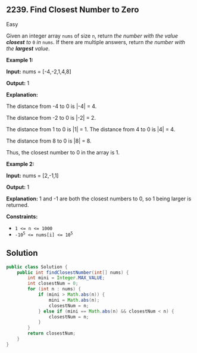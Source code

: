 ## 2239\. Find Closest Number to Zero

Easy

Given an integer array `nums` of size `n`, return _the number with the value **closest** to_ `0` _in_ `nums`. If there are multiple answers, return _the number with the **largest** value_.

**Example 1:**

**Input:** nums = [-4,-2,1,4,8]

**Output:** 1

**Explanation:** 

The distance from -4 to 0 is |-4| = 4. 

The distance from -2 to 0 is |-2| = 2. 

The distance from 1 to 0 is |1| = 1. The distance from 4 to 0 is |4| = 4. 

The distance from 8 to 0 is |8| = 8. 

Thus, the closest number to 0 in the array is 1. 

**Example 2:**

**Input:** nums = [2,-1,1]

**Output:** 1

**Explanation:** 1 and -1 are both the closest numbers to 0, so 1 being larger is returned. 

**Constraints:**

*   `1 <= n <= 1000`
*   <code>-10<sup>5</sup> <= nums[i] <= 10<sup>5</sup></code>

## Solution

```java
public class Solution {
    public int findClosestNumber(int[] nums) {
        int mini = Integer.MAX_VALUE;
        int closestNum = 0;
        for (int n : nums) {
            if (mini > Math.abs(n)) {
                mini = Math.abs(n);
                closestNum = n;
            } else if (mini == Math.abs(n) && closestNum < n) {
                closestNum = n;
            }
        }
        return closestNum;
    }
}
```